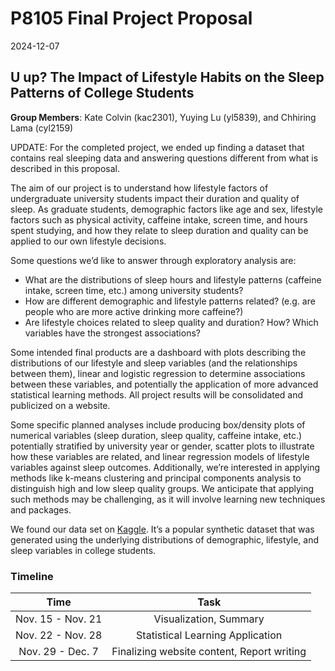 P8105 Final Project Proposal
================
2024-12-07

## U up? The Impact of Lifestyle Habits on the Sleep Patterns of College Students

**Group Members**: Kate Colvin (kac2301), Yuying Lu (yl5839), and
Chhiring Lama (cyl2159)

UPDATE: For the completed project, we ended up finding a dataset that
contains real sleeping data and answering questions different from what
is described in this proposal.

The aim of our project is to understand how lifestyle factors of
undergraduate university students impact their duration and quality of
sleep. As graduate students, demographic factors like age and sex,
lifestyle factors such as physical activity, caffeine intake, screen
time, and hours spent studying, and how they relate to sleep duration
and quality can be applied to our own lifestyle decisions.

Some questions we’d like to answer through exploratory analysis are:

- What are the distributions of sleep hours and lifestyle patterns
  (caffeine intake, screen time, etc.) among university students?
- How are different demographic and lifestyle patterns related?
  (e.g. are people who are more active drinking more caffeine?)
- Are lifestyle choices related to sleep quality and duration? How?
  Which variables have the strongest associations?

Some intended final products are a dashboard with plots describing the
distributions of our lifestyle and sleep variables (and the
relationships between them), linear and logistic regression to determine
associations between these variables, and potentially the application of
more advanced statistical learning methods. All project results will be
consolidated and publicized on a website.

Some specific planned analyses include producing box/density plots of
numerical variables (sleep duration, sleep quality, caffeine intake,
etc.) potentially stratified by university year or gender, scatter plots
to illustrate how these variables are related, and linear regression
models of lifestyle variables against sleep outcomes. Additionally,
we’re interested in applying methods like k-means clustering and
principal components analysis to distinguish high and low sleep quality
groups. We anticipate that applying such methods may be challenging, as
it will involve learning new techniques and packages.

We found our data set on
[Kaggle](https://www.kaggle.com/datasets/arsalanjamal002/student-sleep-patterns).
It’s a popular synthetic dataset that was generated using the underlying
distributions of demographic, lifestyle, and sleep variables in college
students.

### Timeline

|       Time        |                    Task                    |
|:-----------------:|:------------------------------------------:|
| Nov. 15 - Nov. 21 |           Visualization, Summary           |
| Nov. 22 - Nov. 28 |      Statistical Learning Application      |
| Nov. 29 - Dec. 7  | Finalizing website content, Report writing |
